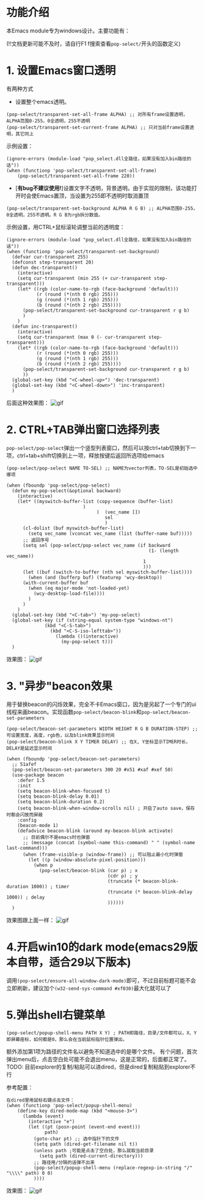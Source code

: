 功能介绍
===
本Emacs module专为windows设计。主要功能有：

(!!文档更新可能不及时，请自行F1 f搜索查看`pop-select/`开头的函数定义)

# 1. 设置Emacs窗口透明 #
有两种方式
- 设置整个emacs透明。
```
(pop-select/transparent-set-all-frame ALPHA) ;; 对所有frame设置透明，ALPHA范围0-255，0全透明，255不透明
(pop-select/transparent-set-current-frame ALPHA) ;; 只对当前frame设置透明，其它同上
```
示例设置：
```
(ignore-errors (module-load "pop_select.dll全路径，如果没有加入bin路径的话"))
(when (functionp 'pop-select/transparent-set-all-frame)
    (pop-select/transparent-set-all-frame 220))
```
- [**有bug不建议使用!**]设置文字不透明，背景透明。由于实现的限制，该功能打开时会使Emacs置顶，当设置为255即不透明时取消置顶
```
(pop-select/transparent-set-background ALPHA R G B) ;; ALPHA范围0-255，0全透明，255不透明。R G B为rgb拆分数值。
```
示例设置，用CTRL+鼠标滚轮调整当前的透明度：
```
(ignore-errors (module-load "pop_select.dll全路径，如果没有加入bin路径的话"))
(when (functionp 'pop-select/transparent-set-background)
  (defvar cur-transparent 255)
  (defconst step-transparent 20)
  (defun dec-transparent()
    (interactive)
    (setq cur-transparent (min 255 (+ cur-transparent step-transparent)))
    (let* ((rgb (color-name-to-rgb (face-background 'default)))
           (r (round (*(nth 0 rgb) 255)))
           (g (round (*(nth 1 rgb) 255)))
           (b (round (*(nth 2 rgb) 255))))
      (pop-select/transparent-set-background cur-transparent r g b)
      )
    )
  (defun inc-transparent()
    (interactive)
    (setq cur-transparent (max 0 (- cur-transparent step-transparent)))
    (let* ((rgb (color-name-to-rgb (face-background 'default)))
           (r (round (*(nth 0 rgb) 255)))
           (g (round (*(nth 1 rgb) 255)))
           (b (round (*(nth 2 rgb) 255))))
      (pop-select/transparent-set-background cur-transparent r g b)
      ))
  (global-set-key (kbd "<C-wheel-up>") 'dec-transparent)
  (global-set-key (kbd "<C-wheel-down>") 'inc-transparent)
  )
```
后面这种效果图：
![gif](gif/1.gif)


# 2. CTRL+TAB弹出窗口选择列表 #
`pop-select/pop-select`弹出一个竖型列表窗口，然后可以按ctrl+tab切换到下一项，ctrl+tab+shift切换到上一项，释放按键后返回所选项给emacs
```
(pop-select/pop-select NAME TO-SEL) ;; NAME为vector列表，TO-SEL是初始选中哪项
```
```
(when (fboundp 'pop-select/pop-select)
  (defun my-pop-select(&optional backward)
    (interactive)
    (let* ((myswitch-buffer-list (copy-sequence (buffer-list)
					        )
                                 )  (vec_name [])
                                    sel
                                    )
      (cl-dolist (buf myswitch-buffer-list)
        (setq vec_name (vconcat vec_name (list (buffer-name buf)))))
      ;; 返回序号
      (setq sel (pop-select/pop-select vec_name (if backward
                                                    (1- (length vec_name))
                                                  1
                                                  )))
      (let ((buf (switch-to-buffer (nth sel myswitch-buffer-list))))
        (when (and (bufferp buf) (featurep 'wcy-desktop))
	  (with-current-buffer buf
	    (when (eq major-mode 'not-loaded-yet)
	      (wcy-desktop-load-file))))
        )
      )
    )
  (global-set-key (kbd "<C-tab>") 'my-pop-select)
  (global-set-key (if (string-equal system-type "windows-nt")
		      (kbd "<C-S-tab>")
	            (kbd "<C-S-iso-lefttab>"))
                  (lambda ()(interactive)
                    (my-pop-select t)))
  )
```
效果图：
![gif](gif/2.gif)

# 3. "异步"beacon效果 #
用于替换beacon的闪烁效果，完全不卡Emacs窗口，因为是另起了一个专门的ui线程来画beacon。实现函数`pop-select/beacon-blink`和`pop-select/beacon-set-parameters`
```
(pop-select/beacon-set-parameters WIDTH HEIGHT R G B DURATION-STEP) ;; 可设置宽度，高度，rgb色，以及blink效果显示时间
(pop-select/beacon-blink X Y TIMER DELAY) ;; 在X, Y坐标显示TIMER时长，DELAY是延迟显示时间
```
```
(when (fboundp 'pop-select/beacon-set-parameters)
  ;; 51afef
  (pop-select/beacon-set-parameters 300 20 #x51 #xaf #xef 50)
  (use-package beacon
    :defer 1.5
    :init
    (setq beacon-blink-when-focused t)
    (setq beacon-blink-delay 0.01)
    (setq beacon-blink-duration 0.2)
    (setq beacon-blink-when-window-scrolls nil) ; 开启了auto save，保存时都会闪故而屏蔽
    :config
    (beacon-mode 1)
    (defadvice beacon-blink (around my-beacon-blink activate)
      ;; 目前偶尔不是emacs时也弹窗
      ;; (message (concat (symbol-name this-command) " " (symbol-name last-command)))
      (when (frame-visible-p (window-frame)) ;; 可以阻止最小化时弹窗
        (let ((p (window-absolute-pixel-position)))
          (when p
            (pop-select/beacon-blink (car p) ; x
                                     (cdr p) ; y
                                     (truncate (* beacon-blink-duration 1000)) ; timer
                                     (truncate (* beacon-blink-delay 1000)) ; delay
                                     ))))))
  )
```
效果图跟上面一样：
![gif](gif/2.gif)

# 4.开启win10的dark mode(emacs29版本自带，适合29以下版本)
调用`(pop-select/ensure-all-window-dark-mode)`即可，不过目前标题可能不会立即刷新，建议加个`(w32-send-sys-command #xf030)`最大化就可以了

# 5.弹出shell右键菜单
```
(pop-select/popup-shell-menu PATH X Y) ; PATH即路径，目录/文件都可以，X、Y即屏幕座标，如何都是0，那么会在当前鼠标指针位置弹出。
```
额外添加第1项为路径的文件名以避免不知道选中的是哪个文件。
有个问题，首次弹出menu后，点击空白处可能不会退出menu，这是正常的，后面都正常了。
TODO: 目前explorer的复制/粘贴可以进dired，但是dired复制粘贴到explorer不行

参考配置：
```
在dired里用鼠标右键点击文件：
(when (functionp 'pop-select/popup-shell-menu)
    (define-key dired-mode-map (kbd "<mouse-3>") 
      (lambda (event)
        (interactive "e")
        (let ((pt (posn-point (event-end event)))
              path)
          (goto-char pt) ;; 选中指针下的文件
          (setq path (dired-get-filename nil t))
          (unless path ;可能是点击了空白处，那么就取当前目录
            (setq path (dired-current-directory)))
          ;; 路径用/分隔的话弹不出来
          (pop-select/popup-shell-menu (replace-regexp-in-string "/" "\\\\" path) 0 0)
          ))))
```
效果图：
![gif](gif/shell.gif)

